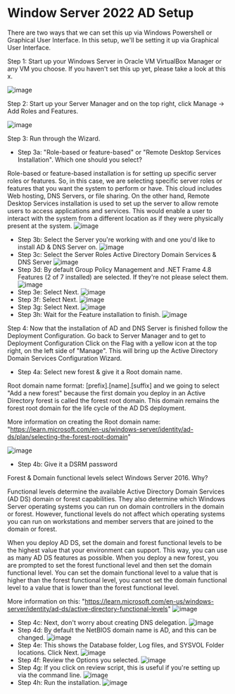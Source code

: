 # Window Server 2022 AD Setup
There are two ways that we can set this up via Windows Powershell or Graphical User Interface. In this setup, we'll be setting it up via Graphical User Interface. 

Step 1: Start up your Windows Server in Oracle VM VirtualBox Manager or any VM you choose. If you haven't set this up yet, please take a look at this x. 

![image](https://github.com/Kokimchi/Window-Server-2022-AD-Setup/assets/23605674/0cbb0eaa-51c5-4e08-8d33-f11d3ecfd6a7)

Step 2: Start up your Server Manager and on the top right, click Manage -> Add Roles and Features. 

![image](https://github.com/Kokimchi/Window-Server-2022-AD-Setup/assets/23605674/40b314ff-a940-4f45-92cb-ce60aee8b45e)

Step 3: Run through the Wizard. 

- Step 3a: "Role-based or feature-based" or "Remote Desktop Services Installation". Which one should you select?
  
Role-based or feature-based installation is for setting up specific server roles or features. So, in this case, we are selecting specific server roles or features that you want the system to perform or have. This cloud includes Web hosting, DNS Servers, or file sharing. On the other hand, Remote Desktop Services installation is used to set up the server to allow remote users to access applications and services. This would enable a user to interact with the system from a different location as if they were physically present at the system. 
![image](https://github.com/Kokimchi/Window-Server-2022-AD-Setup/assets/23605674/386abc51-8a02-4f19-ad7d-ecde9103426a)
- Step 3b: Select the Server you're working with and one you'd like to install AD & DNS Server on. 
![image](https://github.com/Kokimchi/Window-Server-2022-AD-Setup/assets/23605674/0af9d17b-c7d7-40b7-80b0-c94941a31cd8)
- Step 3c: Select the Server Roles Active Directory Domain Services & DNS Server 
![image](https://github.com/Kokimchi/Window-Server-2022-AD-Setup/assets/23605674/7267b753-9b7a-4b0b-b779-deb288f4d6cb)
- Step 3d: By default Group Policy Management and .NET Frame 4.8 Features (2 of 7 installed) are selected. If they're not please select them. 
![image](https://github.com/Kokimchi/Window-Server-2022-AD-Setup/assets/23605674/3b9851df-a50a-4307-9a9c-b14027a59a28)
- Step 3e: Select Next. 
![image](https://github.com/Kokimchi/Window-Server-2022-AD-Setup/assets/23605674/bffda8d8-4f5c-4950-8bfe-e5e5cb1b5e2e)
- Step 3f: Select Next. 
![image](https://github.com/Kokimchi/Window-Server-2022-AD-Setup/assets/23605674/d70efb7f-e1e3-4005-90bc-cf63574404b7)
- Step 3g: Select Next. 
![image](https://github.com/Kokimchi/Window-Server-2022-AD-Setup/assets/23605674/476bc5d4-a9e8-4f36-9c6f-dfb15de0c928)
- Step 3h: Wait for the Feature installation to finish. 
![image](https://github.com/Kokimchi/Window-Server-2022-AD-Setup/assets/23605674/c151d6d4-51f7-48f1-99eb-96cb75bc7bd2)

Step 4: Now that the installation of AD and DNS Server is finished follow the Deployment Configuration. Go back to Server Manager and to get to Deployment Configuration Click on the Flag with a yellow icon at the top right, on the left side of "Manage". This will bring up the Active Directory Domain Services Configuration Wizard. 

- Step 4a: Select new forest & give it a Root domain name.

Root domain name format: [prefix].[name].[suffix] and we going to select "Add a new forest" because the first domain you deploy in an Active Directory forest is called the forest root domain. This domain remains the forest root domain for the life cycle of the AD DS deployment. 

More information on creating the Root domain name: "https://learn.microsoft.com/en-us/windows-server/identity/ad-ds/plan/selecting-the-forest-root-domain"

![image](https://github.com/Kokimchi/Window-Server-2022-AD-Setup/assets/23605674/d2fc82cd-ee55-47f5-8b23-2298ca608924)
- Step 4b: Give it a DSRM password

Forest & Domain functional levels select Windows Server 2016. Why? 

Functional levels determine the available Active Directory Domain Services (AD DS) domain or forest capabilities. They also determine which Windows Server operating systems you can run on domain controllers in the domain or forest. However, functional levels do not affect which operating systems you can run on workstations and member servers that are joined to the domain or forest. 

When you deploy AD DS, set the domain and forest functional levels to be the highest value that your environment can support. This way, you can use as many AD DS features as possible. When you deploy a new forest, you are prompted to set the forest functional level and then set the domain functional level. You can set the domain functional level to a value that is higher than the forest functional level, you cannot set the domain functional level to a value that is lower than the forest functional level. 

More information on this: "https://learn.microsoft.com/en-us/windows-server/identity/ad-ds/active-directory-functional-levels"
![image](https://github.com/Kokimchi/Window-Server-2022-AD-Setup/assets/23605674/733401c1-242f-4fd8-9b7d-e6e9d2d067b3)
- Step 4c: Next, don't worry about creating DNS delegation. 
![image](https://github.com/Kokimchi/Window-Server-2022-AD-Setup/assets/23605674/bdccf290-a3bf-45d4-bd65-111fc063839b)
- Step 4d: By default the NetBIOS domain name is AD, and this can be changed. 
![image](https://github.com/Kokimchi/Window-Server-2022-AD-Setup/assets/23605674/158ec483-e82d-4746-baae-88240eab7671)
- Step 4e: This shows the Database folder, Log files, and SYSVOL Folder locations. Click Next. 
![image](https://github.com/Kokimchi/Window-Server-2022-AD-Setup/assets/23605674/e9ffc81c-1a2e-4101-ad49-8cbcf47b422e)
- Step 4f: Review the Options you selected. 
![image](https://github.com/Kokimchi/Window-Server-2022-AD-Setup/assets/23605674/90810765-49a6-4485-86e6-d60cbeef30f5)
- Step 4g: If you click on review script, this is useful if you're setting up via the command line. 
![image](https://github.com/Kokimchi/Window-Server-2022-AD-Setup/assets/23605674/19714b08-b025-4814-8ea2-a2efc3e7d114)
- Step 4h: Run the installation. 
![image](https://github.com/Kokimchi/Window-Server-2022-AD-Setup/assets/23605674/a4dc4cc9-3287-41f8-a332-aee334bec557)















